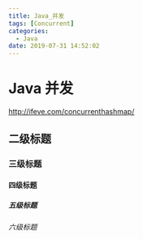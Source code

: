 ```yaml
---
title: Java_并发
tags: [Concurrent]
categories:
  - Java
date: 2019-07-31 14:52:02
---
```



# Java 并发
http://ifeve.com/concurrenthashmap/


## 二级标题

### 三级标题

#### 四级标题 

##### 五级标题

###### 六级标题


<!-- more -->



